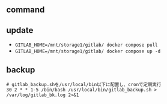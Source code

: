 ## command
## update
- `GITLAB_HOME=/mnt/storage1/gitlab/ docker compose pull`
- `GITLAB_HOME=/mnt/storage1/gitlab/ docker compose up -d`

## backup
```crontab
# gitlab_backup.shを/usr/local/bin以下に配置し、cronで定期実行
30 2 * * 1-5 /bin/bash /usr/local/bin/gitlab_backup.sh > /var/log/gitlab_bk.log 2>&1
```
